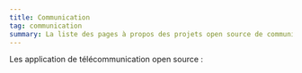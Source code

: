 ```yaml
---
title: Communication
tag: communication
summary: La liste des pages à propos des projets open source de communication.
---
```


Les application de télécommunication open source :